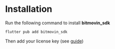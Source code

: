 # Installation

Run the following command to install **bitmovin_sdk**

`flutter pub add bitmovin_sdk`

Then add your license key (see [guide]("../documents/license.md))